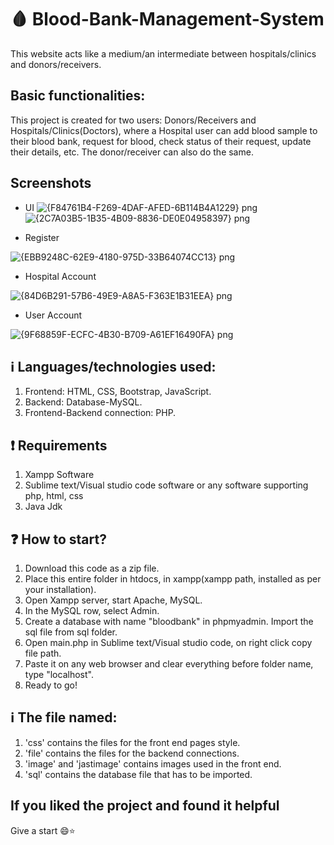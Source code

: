 # :drop_of_blood: Blood-Bank-Management-System 
This website acts like a medium/an intermediate between hospitals/clinics and donors/receivers.

## Basic functionalities:
This project is created for two users: Donors/Receivers and Hospitals/Clinics(Doctors), where a Hospital user can add blood sample to their blood bank, request for blood, check status of their request, update their details, etc. The donor/receiver can also do the same.

## Screenshots
- UI
![{F84761B4-F269-4DAF-AFED-6B114B4A1229} png](https://user-images.githubusercontent.com/84188309/184503569-28049045-6483-4638-8f2a-f733ca37cd70.jpg)
![{2C7A03B5-1B35-4B09-8836-DE0E04958397} png](https://user-images.githubusercontent.com/84188309/184503584-d927d5bd-82d4-4192-bd33-ccfc65e5d26f.jpg)

- Register 

![{EBB9248C-62E9-4180-975D-33B64074CC13} png](https://user-images.githubusercontent.com/84188309/184503548-c10b975d-73c1-4f5f-bfff-273271d87048.jpg)

- Hospital Account 

![{84D6B291-57B6-49E9-A8A5-F363E1B31EEA} png](https://user-images.githubusercontent.com/84188309/184503459-4ba39e43-b0f4-4a0e-a70d-ea08761e65bd.jpg)

- User Account

![{9F68859F-ECFC-4B30-B709-A61EF16490FA} png](https://user-images.githubusercontent.com/84188309/184503515-62925ca4-c5a8-4333-b448-8eb368eaee91.jpg)

## :information_source: Languages/technologies used:
1. Frontend: HTML, CSS, Bootstrap, JavaScript.
2. Backend: Database-MySQL.
3. Frontend-Backend connection: PHP.

## :exclamation: Requirements
1. Xampp Software
2. Sublime text/Visual studio code software or any software supporting php, html, css
3. Java Jdk

## :question: How to start?
1. Download this code as a zip file.
2. Place this entire folder in htdocs, in xampp(xampp path, installed as per your installation). 
3. Open Xampp server, start Apache, MySQL.
4. In the MySQL row, select Admin.
5. Create a database with name "bloodbank" in phpmyadmin. Import the sql file from sql folder.
6. Open main.php in Sublime text/Visual studio code, on right click copy file path.
7. Paste it on any web browser and clear everything before folder name, type "localhost".
8. Ready to go!
 
## :information_source: The file named:
1. 'css' contains the files for the front end pages style.
2. 'file' contains the files for the backend connections.
3. 'image' and 'jastimage' contains images used in the front end.
4. 'sql' contains the database file that has to be imported.



## If you liked the project and found it helpful
Give a start 😄:star:

